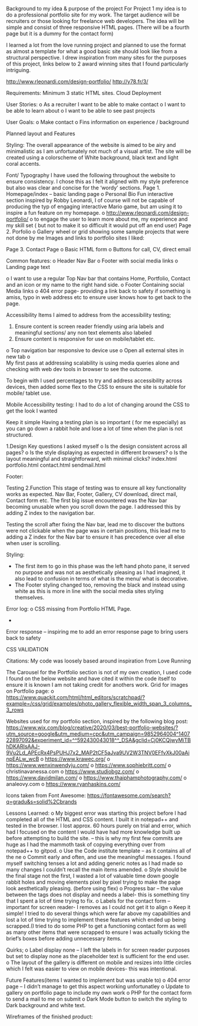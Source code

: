 Background to my idea & purpose of the project
For Project 1 my idea is to do a professional portfolio site for my work. The target audience will be recruiters or those looking for freelance web developers. The idea will be simple and consist of three responsive HTML pages. (There will be a fourth page but it is a dummy for the contact form)

I learned a lot from the love running project and planned to use the format as almost a template for what a good basic site should look like from a structural perspective. I drew inspiration from many sites for the purposes of this project, links below to 2 award winning sites that I found particularly intriguing.

http://www.rleonardi.com/design-portfolio/
http://y78.fr/3/


Requirements: Minimum 3 static HTML sites. Cloud Deployment 

User Stories:
o	As a recruiter I want to be able to make contact
o	I want to be able to learn about 
o	I want to be able to see past projects

User Goals:
o	Make contact
o	Fins information on experience / background










Planned layout and Features

Styling:
The overall appearance of the website is aimed to be airy and minimalistic as I am unfortunately not much of a visual artist. The site will be created using a colorscheme of White background, black text and light coral accents.

Font/ Typography
I have used the following throughout the website to ensure consistency. I chose this as I felt it aligned with my style preference but also was clear and concise for the ‘wordy’ sections.
Page 1. Homepage/index – basic landing page
o	Personal Bio
Fun interactive section inspired by Robby Leonardi, I of course will not be capable of producing the typ of engaging interactive Mario game, but am using it to inspire a fun feature on my homepage.
o	http://www.rleonardi.com/design-portfolio/
o	to engage the user to learn more about me, my experience and my skill set ( but not to make it so difficult it would put off an end user) 
Page 2. Porfolio
o	Gallery wheel or grid showing some sample projects that were not done by me
Images and links to portfolio sites I liked:

Page 3. Contact Page 
o	Basic HTML form
o	Buttons for call, CV, direct email

Common features:
o	Header Nav Bar
o	Footer with social media links
o	Landing page text

o	I want to use a regular Top  Nav bar that contains Home, Portfolio, Contact and an icon or my name to the right hand side.
o	Footer Containing social Media links
o	404 error page- providing a link back to safety if something is amiss, typo in web address etc to ensure user knows how to get back to the page.

Accessibility
Items I aimed to address from the accessibility testing;
1.	Ensure content is screen reader friendly using aria labels and meaningful sections/ any non text elements also labeled
2.	Ensure content is responsive for use on mobile/tablet etc.

o	Top navigation bar responsive to device use
o	Open all external sites in new tab
o	
My first pass at addressing scalability is using media queries alone and checking with web dev tools in browser to see the outcome.

To begin with I used percentages to try and address accessibility across devices, then added some flex to the CSS to ensure the site is suitable for mobile/ tablet use.



Mobile Accessibility testing:
I had to do a lot of changing around the CSS to get the look I wanted

Keep it simple
Having a testing plan is so important ( for me especially) as you can go down a rabbit hole and lose a lot of time when the plan is not structured.




1.Design
Key questions I asked myself
o	Is the design consistent across all pages?
o	Is the style displaying as expected in different browsers?
o	Is the layout meaningful and straightforward, with minimal clicks?
index.html
portfolio.html
contact.html
sendmail.html




Footer:
 
Testing
2.Function
This stage of testing was to ensure all key functionality works as expected. 
Nav Bar, Footer, Gallery, CV download, direct mail, Contact form etc.
The first big issue encountered was the Nav bar becoming unusable when you scroll down the page. I addressed this by adding Z index to the navigation bar. 

Testing the scroll after fixing the Nav bar, lead me to discover the buttons were not clickable when the page was in certain positions, this lead me to adding a Z index for the Nav bar to ensure it has precedence over all else when user is scrolling.



Styling:
-	The first item to go in this phase was the left hand photo pane, it served no purpose and was not as aesthetically pleasing as I had imagined, it also lead to confusion in terms of what is the menu/ what is decorative.
-	The Footer styling changed too, removing the black and instead using white as this is more in line with the social media sites styling themselves.






  

 


Error log:
o	CSS missing from Portfolio HTML Page.

-	 

Error response – inspiring me to add an error response page to bring users back to safety 
 




CSS VALIDATION

 


Citations:
My code was loosely based around inspiration from Love Running

The Carousel for the Portfolio section is not of my own creation, I used code I found on the below website and have cited it within the code itself to ensure it is known I am not taking credit for anothers work.
Grid for images on Portfolio page:
o	https://www.quackit.com/html/html_editors/scratchpad/?example=/css/grid/examples/photo_gallery_flexible_width_span_3_columns_3_rows


Websites used for my portfolio section, inspired by the following blog post:
https://www.wix.com/blog/creative/2020/03/best-portfolio-websites/?utm_source=google&utm_medium=cpc&utm_campaign=9852964004^140722897092&experiment_id=^^592430043018^^_DSA&gclid=Cj0KCQjwyMiTBhDKARIsAAJ-9Vu2Ld_APEcRx4PsPUHJ7x2_MAP2tCF5aJva9UV2W3TNV0EFfvXkJ00aAinpEALw_wcB
o	https://www.krawec.org/
o	https://www.wenxinwendyju.com/
o	https://www.sophiebritt.com/
o	christinavanessa.com
o	https://www.studiobgz.com/
o	https://www.davidmilan.com/
o	https://www.thaiphamphotography.com/
o	analeovy.com
o	https://www.ryanhaskins.com/


Icons taken from Font Awesome:
https://fontawesome.com/search?q=gradu&s=solid%2Cbrands


Lessons Learned:
o	My biggest error was starting this project before I had completed all of the HTML and CSS content. I built it in notepad++ and tested in the browser. I lost approx. 60 hours purely on trial and error, which had I focused on the content I would have had more knowledge built up before attempting to build the site. – this is why my first few commits are huge as I had the mammoth task of copying everything over from notepad++ to gitpod.
o	Use the Code institute template – as it contains all of the ne
o	Commit early and often, and use the meaningful messages. I found myself switching tenses a lot and adding generic notes as I had made so many changes I couldn’t recall the main items amended.
o	Style should be the final stage not the first, I wasted a lot of valuable time down google rabbit holes and moving elements pixel by pixel trying to make the page look aesthetically pleasing. (before using flex)
o	Progress bar – the value between the tags does not display and needs a label- this is something tiny that I spent a lot of time trying to fix.
o	Labels for the contact form – important for screen reader- I removes as I could not get it to align
o	Keep it simple! I tried to do several things which were far above my capabilities and lost a lot of time trying to implement these features which ended up being scrapped.(I tried to do some PHP to get a functioning contact form as well as many other items that were scrapped to ensure I was actually ticking the brief’s boxes before adding unnecessary items. 


Quirks;
o	Label display none – I left the labels in for screen reader purposes but set to display none as the placeholder text is sufficient for the end user.
o	The layout of the gallery is different on mobile and resizes into little circles which I felt was easier to view on mobile devices- this was intentional.



Future Features(items I wanted to implement but was unable to)
o	404 error page – I didn’t manage to get this aspect working unfortunatley
o	Update to gallery on portfolio page to include my own work
o	PHP for the contact form to send a mail to me on submit
o	Dark Mode button to switch the styling to Dark background and white text.


Wireframes of the finished product:

